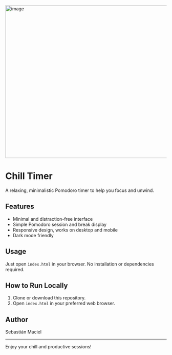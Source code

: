 <img width="509" height="475" alt="image" src="https://github.com/user-attachments/assets/0325537f-7ddf-4b61-aa03-7647461a648f" />

# Chill Timer

A relaxing, minimalistic Pomodoro timer to help you focus and unwind.

## Features

- Minimal and distraction-free interface
- Simple Pomodoro session and break display
- Responsive design, works on desktop and mobile
- Dark mode friendly

## Usage

Just open `index.html` in your browser. No installation or dependencies required.

## How to Run Locally

1. Clone or download this repository.
2. Open `index.html` in your preferred web browser.

## Author

Sebastián Maciel

---

Enjoy your chill and productive sessions!

